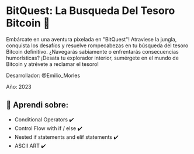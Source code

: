 # BitQuest: La Busqueda Del Tesoro Bitcoin 👀 


Embárcate en una aventura pixelada en "BitQuest"! Atraviese la jungla, conquista los desafíos y resuelve rompecabezas en tu búsqueda del tesoro Bitcoin definitivo. 
¿Navegarás sabiamente o enfrentarás consecuencias humorísticas? ¡Desata tu explorador interior, sumérgete en el mundo de Bitcoin y atrévete a reclamar el tesoro!

Desarrollador: @Emilio_Morles

Año: 2023

##  🔸 Aprendi sobre:

- Conditional Operators ✔️
- Control Flow with if / else ✔️
- Nested if statements and elif statements ✔️
- ASCII ART ✔️
